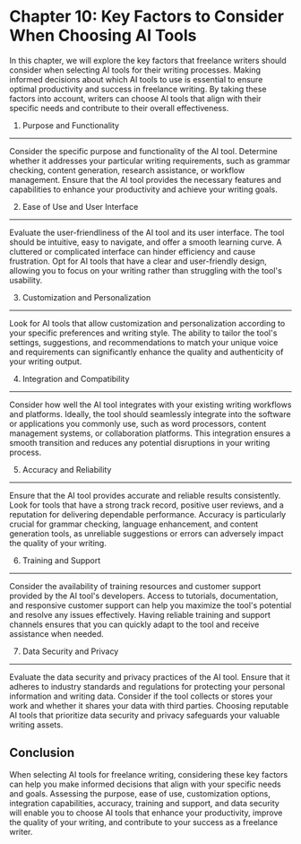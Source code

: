 Chapter 10: Key Factors to Consider When Choosing AI Tools
==========================================================

In this chapter, we will explore the key factors that freelance writers should consider when selecting AI tools for their writing processes. Making informed decisions about which AI tools to use is essential to ensure optimal productivity and success in freelance writing. By taking these factors into account, writers can choose AI tools that align with their specific needs and contribute to their overall effectiveness.

1. Purpose and Functionality
----------------------------

Consider the specific purpose and functionality of the AI tool. Determine whether it addresses your particular writing requirements, such as grammar checking, content generation, research assistance, or workflow management. Ensure that the AI tool provides the necessary features and capabilities to enhance your productivity and achieve your writing goals.

2. Ease of Use and User Interface
---------------------------------

Evaluate the user-friendliness of the AI tool and its user interface. The tool should be intuitive, easy to navigate, and offer a smooth learning curve. A cluttered or complicated interface can hinder efficiency and cause frustration. Opt for AI tools that have a clear and user-friendly design, allowing you to focus on your writing rather than struggling with the tool's usability.

3. Customization and Personalization
------------------------------------

Look for AI tools that allow customization and personalization according to your specific preferences and writing style. The ability to tailor the tool's settings, suggestions, and recommendations to match your unique voice and requirements can significantly enhance the quality and authenticity of your writing output.

4. Integration and Compatibility
--------------------------------

Consider how well the AI tool integrates with your existing writing workflows and platforms. Ideally, the tool should seamlessly integrate into the software or applications you commonly use, such as word processors, content management systems, or collaboration platforms. This integration ensures a smooth transition and reduces any potential disruptions in your writing process.

5. Accuracy and Reliability
---------------------------

Ensure that the AI tool provides accurate and reliable results consistently. Look for tools that have a strong track record, positive user reviews, and a reputation for delivering dependable performance. Accuracy is particularly crucial for grammar checking, language enhancement, and content generation tools, as unreliable suggestions or errors can adversely impact the quality of your writing.

6. Training and Support
-----------------------

Consider the availability of training resources and customer support provided by the AI tool's developers. Access to tutorials, documentation, and responsive customer support can help you maximize the tool's potential and resolve any issues effectively. Having reliable training and support channels ensures that you can quickly adapt to the tool and receive assistance when needed.

7. Data Security and Privacy
----------------------------

Evaluate the data security and privacy practices of the AI tool. Ensure that it adheres to industry standards and regulations for protecting your personal information and writing data. Consider if the tool collects or stores your work and whether it shares your data with third parties. Choosing reputable AI tools that prioritize data security and privacy safeguards your valuable writing assets.

Conclusion
----------

When selecting AI tools for freelance writing, considering these key factors can help you make informed decisions that align with your specific needs and goals. Assessing the purpose, ease of use, customization options, integration capabilities, accuracy, training and support, and data security will enable you to choose AI tools that enhance your productivity, improve the quality of your writing, and contribute to your success as a freelance writer.
